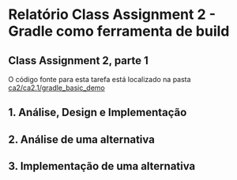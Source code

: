 # Relatório Class Assignment 2 - Gradle como ferramenta de build

## Class Assignment 2, parte 1

O código fonte para esta tarefa está localizado na pasta [ca2/ca2.1/gradle_basic_demo](https://bitbucket.org/martalribeiro/devops-19-20-a-1191779/src/master/ca2/Parte%201/gradle_basic_demo/)


## 1. Análise, Design e Implementação



## 2. Análise de uma alternativa



## 3. Implementação de uma alternativa


